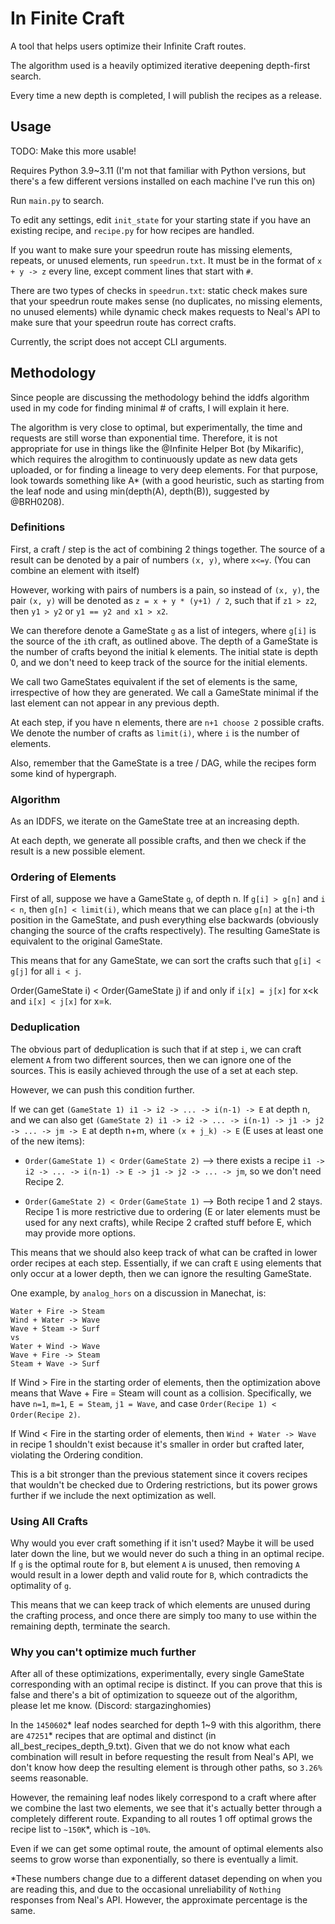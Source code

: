 # In Finite Craft

A tool that helps users optimize their Infinite Craft routes.

The algorithm used is a heavily optimized iterative deepening depth-first search.

Every time a new depth is completed, I will publish the recipes as a release.

## Usage

TODO: Make this more usable!

Requires Python 3.9~3.11 (I'm not that familiar with Python versions, but
there's a few different versions installed on each machine I've run this on)

Run `main.py` to search.

To edit any settings, edit `init_state` for your starting state if you
have an existing recipe, and `recipe.py` for how recipes are handled.

If you want to make sure your speedrun route has missing elements, 
repeats, or unused elements, run `speedrun.txt`. It must be in the format
of `x + y -> z` every line, except comment lines that start with `#`.

There are two types of checks in `speedrun.txt`: static check makes sure
that your speedrun route makes sense (no duplicates, no missing elements, no
unused elements) while dynamic check makes requests to Neal's API to make sure
that your speedrun route has correct crafts.

Currently, the script does not accept CLI arguments.

## Methodology

Since people are discussing the methodology behind the iddfs algorithm 
used in my code for finding minimal # of crafts, I will explain it here.

The algorithm is very close to optimal, but experimentally, the time and requests 
are still worse than exponential time. Therefore, it is not appropriate
for use in things like the @Infinite Helper Bot (by Mikarific), which requires
the alrogithm to continuously update as new data gets uploaded, or for finding
a lineage to very deep elements. For that purpose, look towards something
like A* (with a good heuristic, such as starting from the leaf node and using
min(depth(A), depth(B)), suggested by @BRH0208).

### Definitions

First, a craft / step is the act of combining 2 things together.
The source of a result can be denoted by a pair of numbers `(x, y)`, 
where `x<=y`. (You can combine an element with itself)

However, working with pairs of numbers is a pain, so instead of `(x, y)`, the
pair `(x, y)` will be denoted as `z = x + y * (y+1) / 2`, such that if `z1 > z2`, 
then `y1 > y2` or `y1 == y2 and x1 > x2`.

We can therefore denote a GameState `g` as a list of integers, where `g[i]` is the
source of the `i`th craft, as outlined above. The depth of a GameState is the
number of crafts beyond the initial k elements. The initial state is depth 0, 
and we don't need to keep track of the source for the initial elements.

We call two GameStates equivalent if the set of elements is the same, irrespective
of how they are generated. We call a GameState minimal if the last element can not
appear in any previous depth.

At each step, if you have n elements, there are `n+1 choose 2` possible crafts.
We denote the number of crafts as `limit(i)`, where `i` is the number of elements.

Also, remember that the GameState is a tree / DAG, while the recipes form some
kind of hypergraph.

### Algorithm

As an IDDFS, we iterate on the GameState tree at an increasing depth.

At each depth, we generate all possible crafts, and then we check if the result
is a new possible element.

### Ordering of Elements

First of all, suppose we have a GameState `g`, of depth n.
If `g[i] > g[n]` and `i < n`, then `g[n] < limit(i)`, which means that we can
place `g[n]` at the i-th position in the GameState, and push everything else
backwards (obviously changing the source of the crafts respectively). The resulting
GameState is equivalent to the original GameState.

This means that for any GameState, we can sort the crafts such that `g[i] < g[j]`
for all `i < j`.

Order(GameState i) < Order(GameState j) if and only if 
`i[x] = j[x]` for x<k and `i[x] < j[x]` for x=k.

### Deduplication

The obvious part of deduplication is such that if at step `i`, we can craft element
`A` from two different sources, then we can ignore one of the sources. This is
easily achieved through the use of a set at each step.

However, we can push this condition further.

If we can get `(GameState 1) i1 -> i2 -> ... -> i(n-1) -> E` at depth n, 
and we can also get `(GameState 2) i1 -> i2 -> ... -> i(n-1) -> j1 -> j2 -> ... -> jm -> E` at depth n+m, where `(x + j_k) -> E` (E uses at least one of the new items):
- `Order(GameState 1) < Order(GameState 2)` --> there exists a recipe
`i1 -> i2 -> ... -> i(n-1) -> E -> j1 -> j2 -> ... -> jm`, 
so we don't need Recipe 2.

- `Order(GameState 2) < Order(GameState 1)` --> 
Both recipe 1 and 2 stays. 
Recipe 1 is more restrictive due to ordering 
(E or later elements must be used for any next crafts), while 
Recipe 2 crafted stuff before E, which may provide more options. 

This means that we should also keep track of what can be crafted in lower
order recipes at each step. Essentially, if we can craft `E` using elements
that only occur at a lower depth, then we can ignore the resulting GameState.

One example, by `analog_hors` on a discussion in Manechat, is:
```
Water + Fire -> Steam
Wind + Water -> Wave
Wave + Steam -> Surf
vs
Water + Wind -> Wave
Wave + Fire -> Steam
Steam + Wave -> Surf
```
If Wind > Fire in the starting order of elements, 
then the optimization above means that Wave + Fire = Steam 
will count as a collision. Specifically, we have
`n=1`, `m=1`, `E = Steam`, `j1 = Wave`,
and case `Order(Recipe 1) < Order(Recipe 2)`.

If Wind < Fire in the starting order of elements, 
then `Wind + Water -> Wave` in recipe 1 shouldn't exist 
because it's smaller in order but crafted later, violating the Ordering condition.

This is a bit stronger than the previous statement since it covers
recipes that wouldn't be checked due to Ordering restrictions, but its power
grows further if we include the next optimization as well.

### Using All Crafts

Why would you ever craft something if it isn't used? Maybe it will be used
later down the line, but we would never do such a thing in an optimal recipe.
If `g` is the optimal route for `B`, but element `A` is unused, 
then removing `A` would result in a lower depth and valid route for `B`,
which contradicts the optimality of `g`.

This means that we can keep track of which elements are unused during the
crafting process, and once there are simply too many to use within the
remaining depth, terminate the search.

### Why you can't optimize much further

After all of these optimizations, experimentally, every single GameState
corresponding with an optimal recipe is distinct. If you can prove that this is false and there's a bit of optimization to squeeze
out of the algorithm, please let me know. (Discord: stargazinghomies)

In the `1450602`* leaf nodes searched for depth 1~9 with this algorithm, there
are `47251`* recipes that are optimal and distinct (in all_best_recipes_depth_9.txt).
Given that we do not know what each combination will result in before requesting
the result from Neal's API, we don't know how deep the resulting element 
is through other paths, so `3.26%` seems reasonable.

However, the remaining leaf nodes likely correspond to a craft where after
we combine the last two elements, we see that it's actually better through
a completely different route. Expanding to all routes 1 off optimal grows the 
recipe list to `~150K`*, which is `~10%`. 

Even if we can get some optimal route, the amount of optimal elements also seems
to grow worse than exponentially, so there is eventually a limit.

*These numbers change due to a different dataset depending on when you are
reading this, and due to the occasional unreliability of `Nothing` responses from
Neal's API. However, the approximate percentage is the same.
